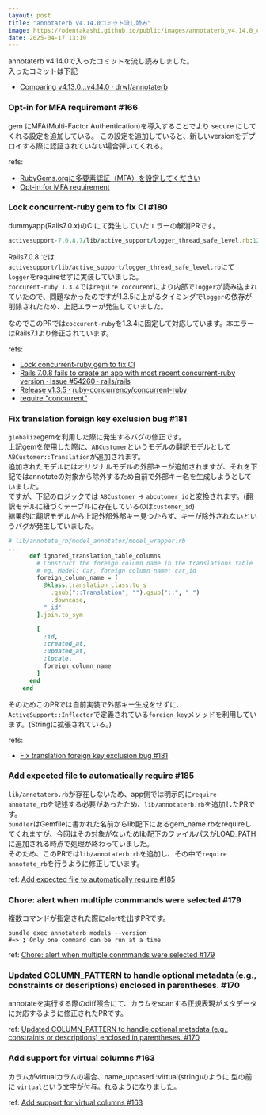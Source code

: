 ```yaml
---
layout: post
title: "annotaterb v4.14.0コミット流し読み"
image: https://odentakashi.github.io/public/images/annotaterb_v4.14.0_commit_reading.png
date: 2025-04-17 13:19
---
```

annotaterb v4.14.0で入ったコミットを流し読みしました。<br>
入ったコミットは下記
- [Comparing v4\.13\.0\.\.\.v4\.14\.0 · drwl/annotaterb](https://github.com/drwl/annotaterb/compare/v4.13.0...v4.14.0)

### Opt-in for MFA requirement #166
gem にMFA(Multi-Factor Authentication)を導入することでより secure にしてくれる設定を追加している。
この設定を追加していると、新しいversionをデプロイする際に認証されていない場合弾いてくれる。

refs:
- [RubyGems\.orgに多要素認証（MFA）を設定してください](https://techracho.bpsinc.jp/hachi8833/2019_04_22/73587)
- [Opt\-in for MFA requirement ](https://github.com/drwl/annotaterb/pull/166)

### Lock concurrent-ruby gem to fix CI #180
dummyapp(Rails7.0.x)のCIにて発生していたエラーの解消PRです。

```rb
activesupport-7.0.8.7/lib/active_support/logger_thread_safe_level.rb:12:in `<module:LoggerThreadSafeLevel>': uninitialized constant ActiveSupport::LoggerThreadSafeLevel::Logger (NameError)
```

Rails7.0.8 では `activesupport/lib/active_support/logger_thread_safe_level.rb`にて `logger`をrequireせずに実装していました。<br>
`coccurent-ruby 1.3.4`では`require coccurent`により内部で`logger`が読み込まれていたので、問題なかったのですが1.3.5に上がるタイミングで`logger`の依存が削除されたため、上記エラーが発生していました。<br>

なのでこのPRでは`coccurent-ruby`を1.3.4に固定して対応しています。本エラーはRails7.1より修正されています。

refs:
- [Lock concurrent\-ruby gem to fix CI](https://github.com/drwl/annotaterb/pull/180)
- [Rails 7\.0\.8 fails to create an app with most recent concurrent\-ruby version · Issue \#54260 · rails/rails](https://github.com/rails/rails/issues/54260)
- [Release v1\.3\.5 · ruby\-concurrency/concurrent\-ruby](https://github.com/ruby-concurrency/concurrent-ruby/releases/tag/v1.3.5)
- [require "concurrent"](https://github.com/rails/rails/commit/0f5e7a66143a8f59a7f0f03b79c7f5c1015f3850)

### Fix translation foreign key exclusion bug #181
`globalize`gemを利用した際に発生するバグの修正です。<br>
上記gemを使用した際に、`ABCustomer`というモデルの翻訳モデルとして`ABCustomer::Translation`が追加されます。<br>
追加されたモデルにはオリジナルモデルの外部キーが追加されますが、それを下記ではannotateの対象から除外するため自前で外部キー名を生成しようとしていました。<br>
ですが、下記のロジックでは `ABCustomer` -> `abcutomer_id`と変換されます。(翻訳モデルに紐づくテーブルに存在しているのは`customer_id`)<br>
結果的に翻訳モデルから上記外部外部キー見つからず、キーが除外されないというバグが発生していました。

```rb
# lib/annotate_rb/model_annotator/model_wrapper.rb
...
      def ignored_translation_table_columns
        # Construct the foreign column name in the translations table
        # eg. Model: Car, foreign column name: car_id
        foreign_column_name = [
          @klass.translation_class.to_s
            .gsub("::Translation", "").gsub("::", "_")
            .downcase,
          "_id"
        ].join.to_sym

        [
          :id,
          :created_at,
          :updated_at,
          :locale,
          foreign_column_name
        ]
      end
    end
```

そのためこのPRでは自前実装で外部キー生成をせずに、`ActiveSupport::Inflector`で定義されている`foreign_key`メソッドを利用しています。(Stringに拡張されている。)

refs:
- [Fix translation foreign key exclusion bug \#181](https://github.com/drwl/annotaterb/pull/181)

### Add expected file to automatically require #185
`lib/annotaterb.rb`が存在しないため、app側では明示的に`require annotate_rb`を記述する必要があったため、`lib/annotaterb.rb`を追加したPRです。<br>
`bundler`はGemfileに書かれた名前からlib配下にあるgem_name.rbをrequireしてくれますが、今回はその対象がないためlib配下のファイルパスがLOAD_PATHに追加される時点で処理が終わっていました。<br>
そのため、このPRでは`lib/annotaterb.rb`を追加し、その中で`require annotate_rb`を行うように修正しています。

ref: [Add expected file to automatically require \#185](https://github.com/drwl/annotaterb/pull/185)

### Chore: alert when multiple conmmands were selected #179
複数コマンドが指定された際にalertを出すPRです。

```shell
bundle exec annotaterb models --version
#=> ❯ Only one command can be run at a time
```

ref: [Chore: alert when multiple conmmands were selected \#179](https://github.com/drwl/annotaterb/pull/179)

### Updated COLUMN_PATTERN to handle optional metadata (e.g., constraints or descriptions) enclosed in parentheses. #170
annotateを実行する際のdiff照合にて、カラムをscanする正規表現がメタデータに対応するように修正されたPRです。

ref: [Updated COLUMN\_PATTERN to handle optional metadata \(e\.g\., constraints or descriptions\) enclosed in parentheses\. \#170](https://github.com/drwl/annotaterb/pull/170)

### Add support for virtual columns #163
カラムがvirtualカラムの場合、name_upcased :virtual(string)のように 型の前に `virtual`という文字が付与。れるようになりました。

ref: [Add support for virtual columns \#163](https://github.com/drwl/annotaterb/pull/163)